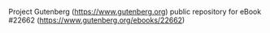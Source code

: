 Project Gutenberg (https://www.gutenberg.org) public repository for eBook #22662 (https://www.gutenberg.org/ebooks/22662)
